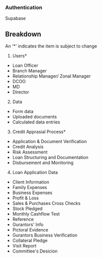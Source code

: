 ### Authentication

Supabase

## Breakdown

An '\*' indicates the item is subject to change

1. Users\*

- Loan Officer
- Branch Manager
- Relationship Manager/ Zonal Manager
- DCOO
- MD
- Director

2. Data

- Form data
- Uploaded documents
- Calculated data entries

3. Credit Apprasial Process\*

- Application & Document Verification
- Credit Analysis
- Risk Assessment
- Loan Structuring and Documentation
- Disbursement and Monitoring

4. Loan Application Data

- Client Information
- Family Expenses
- Business Expenses
- Profit & Loss
- Sales & Purchases Cross Checks
- Stock Pledged
- Monthly Cashflow Test
- Reference
- Gurantors' Info
- Pictoral Evidence
- Gurantors Business Verification
- Collateral Pledge
- Visit Report
- Committee's Desicion
